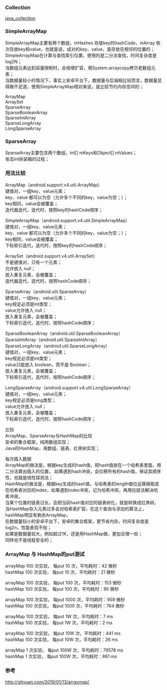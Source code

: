 ### Collection  
[java_collection](/Java/java_collection.md)  

### SimpleArrayMap  

SimpleArrayMap主要有两个数组，mHashes 存放key的hashCode，mArray 依次存放key和value，也就是说，成对的key、value，是存放在相邻的位置的；  
SimpleArrayMap在计算与查找索引位置，使用的是二分法查找，时间复杂度是log2N；  
当数组元素达到容量限制时，会倍增扩容，用System.arraycopy拷贝老数组元素；  
当数据量较小的情况下，事实上安卓平台下，数据量与后端相比较而言，数据量显得微不足道，使用SimpleArrayMap相对来说，是比较节约内存空间的； 
 

ArrayMap  
ArraySet  
SparseArray  
SparseBooleanArray  
SparseIntArray  
SparseLongArray  
LongSparseArray  
### SparseArray  

SparseArray主要包含两个数组，int[] mKeys和Object[] mValues；  
省去int拆装箱的过程；  

### 用法比较  
ArrayMap（android.support.v4.util.ArrayMap）  
键值对，一组key、value元素；  
key、value 都可以为空（允许多个不同的key，value为空；）；  
key相同，value会被覆盖；  
迭代器迭代，迭代时，按照key的hashCode顺序；  

SimpleArrayMap（android.support.v4.util.SimpleArrayMap）  
键值对，一组key、value元素；  
key、value 都可以为空（允许多个不同的key，value为空；）；  
key相同，value会被覆盖；  
下标索引迭代，迭代时，按照key的hashCode顺序；  

ArraySet（android.support.v4.util.ArraySet）  
不是键值对，只有一个元素；  
允许放入 null；  
放入重复元素，会被覆盖；  
迭代器迭代，迭代时，按照hashCode顺序；  

SparseArray（android.util.SparseArray）  
键值对，一组key、value元素；  
key规定必须是int类型；  
value允许放入 null；  
放入重复元素，会被覆盖；  
下标索引迭代，迭代时，按照hashCode顺序；  

SparseBooleanArray（android.util.SparseBooleanArray）   
SparseIntArray（android.util.SparseIntArray）   
SparseLongArray（android.util.SparseLongArray）   
键值对，一组key、value元素；  
key规定必须是int类型；  
value只能放入 boolean，而不是 Boolean；  
放入重复元素，会被覆盖；  
下标索引迭代，迭代时，按照hashCode顺序；  

LongSparseArray（android.support.v4.util.LongSparseArray）  
键值对，一组key、value元素；  
key规定必须是long类型；  
value允许放入 null；  
放入重复元素，会被覆盖；  
下标索引迭代，迭代时，按照hashCode顺序；  


比较  
ArrayMap、SparseArray与HashMap的比较  
安卓的集合框架，纯用数组实现；    
Java的HashMap，用数组、链表、红黑树实现；  

每次插入数据   
ArrayMap的做法是，根据key生成的hash值，把hash值放在一个哈希表里面，用二分法算出插入的位置，  如果遇到hash冲突，会位移所有的hash值，保证其顺序性，也就是线性探测法；  
HashMap的做法是，根据key生成的hash值，与哈希表的length做位运算换取其在哈希表对应的index，如果遇到index冲突，记为哈希冲突，再用拉链法解决哈希冲突，  
当某个位置的链表过长，会把当前hash值对应的链表树化，就是转换成红黑树，当HashMap存入元素过多会对哈希表扩容，在这个查询与添加的算法上，hashMap明显有剩余ArrayMap，  
在数据量较小的安卓平台下，安卓的集合框架，更节省内存，时间复杂度是log2n，性能表现不俗；  
如果是数据量较大，例如超过1K，还是用HashMap做，更加合理一些；  
同样也不是线程安全的；  

### ArrayMap 与 HashMap的put测试    
arrayMap 100 次实验， 每put 10 次，平均耗时：42 微秒  
hashMap 100 次实验， 每put 10 次，平均耗时：21 微秒  

arrayMap 100 次实验， 每put 100 次，平均耗时：153 微秒  
hashMap 100 次实验， 每put 100 次，平均耗时：95 微秒  

arrayMap 100 次实验， 每put 1000 次，平均耗时：959 微秒  
hashMap 100 次实验， 每put 1000 次，平均耗时：764 微秒  

arrayMap 100 次实验， 每put 1W 次，平均耗时：7 ms  
hashMap 100 次实验， 每put 1W 次，平均耗时：2 ms  

arrayMap 100 次实验， 每put 10W 次，平均耗时：441 ms  
hashMap 100 次实验， 每put 10W 次，平均耗时：26 ms  

arrayMap 1 次实验， 每put 100W 次，平均耗时：79578 ms  
hashMap 1 次实验， 每put 100W 次，平均耗时：861 ms  

### 参考  
http://gityuan.com/2019/01/13/arraymap/  









